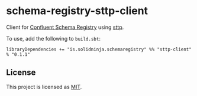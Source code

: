 # schema-registry-sttp-client

Client for [Confluent Schema Registry][schema-registry] using [sttp].

To use, add the following to `build.sbt`:

`libraryDependencies += "is.solidninja.schemaregistry" %% "sttp-client" % "0.1.1"`

## License

This project is licensed as [MIT][mit-license]. 

[mit-license]: https://opensource.org/licenses/MIT
[schema-registry]: https://docs.confluent.io/current/schema-registry/index.html
[sttp]: https://sttp.readthedocs.io/en/latest/
